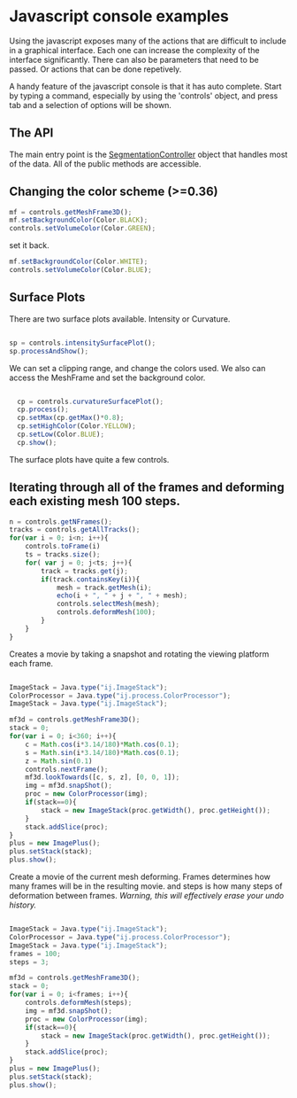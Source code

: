 # Javascript console examples

Using the javascript exposes many of the actions that are difficult to include in 
a graphical interface. Each one can increase the complexity of the interface significantly.
There can also be parameters that need to be passed. Or actions that can be done
repetively.

A handy feature of the javascript console is that it has auto complete. Start by typing a command, especially by
using the 'controls' object, and press tab and a selection of options will be shown.

## The API

The main entry point is the [SegmentationController](javadoc/deformablemesh/SegmentationController.html) object that handles 
most of the data. All of the public methods are accessible.


## Changing the color scheme (>=0.36)

```javascript
mf = controls.getMeshFrame3D();
mf.setBackgroundColor(Color.BLACK);
controls.setVolumeColor(Color.GREEN);
```
set it back.

```javascript
mf.setBackgroundColor(Color.WHITE);
controls.setVolumeColor(Color.BLUE);
```

## Surface Plots

There are two surface plots available. Intensity or Curvature.

```javascript

sp = controls.intensitySurfacePlot();
sp.processAndShow();

```

We can set a clipping range, and change the colors used. We also can access the MeshFrame and  set the background color.

```javascript

  cp = controls.curvatureSurfacePlot();
  cp.process();
  cp.setMax(cp.getMax()*0.8);
  cp.setHighColor(Color.YELLOW);
  cp.setLow(Color.BLUE);
  cp.show();
```

The surface plots have quite a few controls.

## Iterating through all of the frames and deforming each existing mesh 100 steps.

```javascript
n = controls.getNFrames();
tracks = controls.getAllTracks();
for(var i = 0; i<n; i++){
    controls.toFrame(i)
    ts = tracks.size();
    for( var j = 0; j<ts; j++){
        track = tracks.get(j);
        if(track.containsKey(i)){
            mesh = track.getMesh(i);
            echo(i + ", " + j + ", " + mesh);
            controls.selectMesh(mesh);
            controls.deformMesh(100);
        }
    }
}
```

Creates a movie by taking a snapshot and rotating the viewing platform each frame.

```javascript

ImageStack = Java.type("ij.ImageStack");
ColorProcessor = Java.type("ij.process.ColorProcessor");
ImageStack = Java.type("ij.ImageStack");

mf3d = controls.getMeshFrame3D();
stack = 0;
for(var i = 0; i<360; i++){
	c = Math.cos(i*3.14/180)*Math.cos(0.1);
	s = Math.sin(i*3.14/180)*Math.cos(0.1);
	z = Math.sin(0.1)
	controls.nextFrame();
	mf3d.lookTowards([c, s, z], [0, 0, 1]);
	img = mf3d.snapShot();
	proc = new ColorProcessor(img);
	if(stack==0){
		stack = new ImageStack(proc.getWidth(), proc.getHeight());
	}
	stack.addSlice(proc);
}
plus = new ImagePlus();
plus.setStack(stack);
plus.show();
```

Create a movie of the current mesh deforming. Frames determines how many frames will be in the resulting movie.
and steps is how many steps of deformation between frames. *Warning, this will effectively erase your undo history.*

```javascript

ImageStack = Java.type("ij.ImageStack");
ColorProcessor = Java.type("ij.process.ColorProcessor");
ImageStack = Java.type("ij.ImageStack");
frames = 100;
steps = 3;

mf3d = controls.getMeshFrame3D();
stack = 0;
for(var i = 0; i<frames; i++){
	controls.deformMesh(steps);
	img = mf3d.snapShot();
	proc = new ColorProcessor(img);
	if(stack==0){
		stack = new ImageStack(proc.getWidth(), proc.getHeight());
	}
	stack.addSlice(proc);
}
plus = new ImagePlus();
plus.setStack(stack);
plus.show();
```

